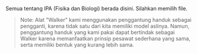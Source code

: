 Semua tentang IPA (Fisika dan Biologi) berada disini. Silahkan memilih file.


>Note: Alat "Walker" kami menggunakan penggantung handuk sebagai pengganti, karena tidak satu dari kita memiliki model aslinya. Namun, penggantung handuk yang kami pakai dapat bertindak sebagai Walker karena memanfaatkan prinsip pesawat sederhana yang sama, serta memiliki bentuk yang kurang lebih sama.



